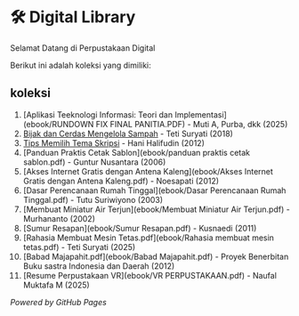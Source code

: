 # 🛠 Digital Library

Selamat Datang di Perpustakaan Digital

Berikut ini adalah koleksi yang dimiliki:

## koleksi
1. [Aplikasi Teeknologi Informasi: Teori dan Implementasi](ebook/RUNDOWN FIX FINAL PANITIA.PDF) - Muti A, Purba, dkk (2025)
2. [Bijak dan Cerdas Mengelola Sampah](ebook/Bijak%20dan%20cerdas%20mengelola%20sampah.pdf) - Teti Suryati (2018)
3. [Tips Memilih Tema Skripsi](ebook/Tips%20Memilih%20Tema%20Skripsi.pdf) - Hani Halifudin (2012)
4. [Panduan Praktis Cetak Sablon](ebook/panduan praktis cetak sablon.pdf) - Guntur Nusantara (2006)
5. [Akses Internet Gratis dengan Antena Kaleng](ebook/Akses Internet Gratis dengan Antena Kaleng.pdf) - Noesapati (2012)
6. [Dasar Perencanaan Rumah Tinggal](ebook/Dasar Perencanaan Rumah Tinggal.pdf) - Tutu Suriwiyono (2003)
7. [Membuat Miniatur Air Terjun](ebook/Membuat Miniatur Air Terjun.pdf) - Murhananto (2002)
8. [Sumur Resapan](ebook/Sumur Resapan.pdf) - Kusnaedi (2011)
9. [Rahasia Membuat Mesin Tetas.pdf](ebook/Rahasia membuat mesin tetas.pdf) - Teti Suryati (2025)
10. [Babad Majapahit.pdf](ebook/Babad Majapahit.pdf) - Proyek Benerbitan Buku sastra Indonesia dan Daerah (2012)
11. [Resume Perpustakaan VR](ebook/VR PERPUSTAKAAN.pdf) - Naufal Muktafa M (2025)


*Powered by GitHub Pages*


